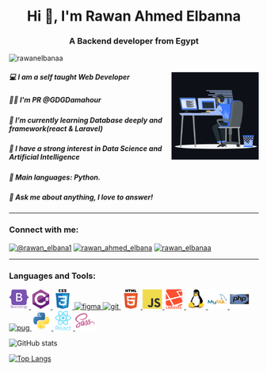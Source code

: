 
<h1 align="center">Hi 👋, I'm Rawan Ahmed Elbanna</h1>
<h3 align="center">A Backend developer from Egypt</h3>

<p align="left"> <img src="https://komarev.com/ghpvc/?username=rawanelbanaa&label=Profile%20views&color=0e75b6&style=flat" alt="rawanelbanaa" /> </p>
<div>
  <div>
            <img align="right" src="https://raw.githubusercontent.com/SubhadeepZilong/SubhadeepZilong/main/icons/animation_500_kxa883sd.gif" alt="Unfortunately I didn't find the author of the pic, feel to open a pull request if found" width="35%" />
  </div>
  
  <div>
    <h5>💻 I am a self taught Web Developer </h5>
    <h5>🤹‍♀️ I'm PR @GDGDamahour </h5>
    <h5>🌱 I’m currently learning Database deeply and framework(react & Laravel)</h5>
    <h5>📝 I have a strong interest in Data Science and Artificial Intelligence</h5>
<!--     <h5>💖 Interested in Data</h5> -->
<!--     <h5>🤝 I’m looking for help with internship & intern  </h5> -->
    <h5>🌟 Main languages: Python. </h5>
    <h5>💬 Ask me about anything, I love to answer!</h5>
<!--     <h5>📫 How to reach me <a href="mailto:rawanelbana184@gmail.com ">rawanelbana184@gmail.com </a></h5> -->

  </div>
</div>

<hr>

<h3 align="left">Connect with me:</h3>
<p align="left">
<a href="https://twitter.com/@rawan_elbana1" target="blank"><img align="center" src="https://raw.githubusercontent.com/rahuldkjain/github-profile-readme-generator/master/src/images/icons/Social/twitter.svg" alt="@rawan_elbana1" height="30" width="40" /></a>
<a href="https://linkedin.com/in/rawan_ahmed_elbana" target="blank"><img align="center" src="https://raw.githubusercontent.com/rahuldkjain/github-profile-readme-generator/master/src/images/icons/Social/linked-in-alt.svg" alt="rawan_ahmed_elbana" height="30" width="40" /></a>
  <!---
<a href="https://gdsc.community.dev/u/mj2fxf/#/about" target="blank"><img align="center" src="https://raw.githubusercontent.com/rahuldkjain/github-profile-readme-generator/master/src/images/icons/Social/linked-in-alt.svg" alt="rawan_ahmed_elbana" height="30" width="40" /></a>-->
<a href="https://www.leetcode.com/rawan_elbanaa/" target="blank"><img align="center" src="https://raw.githubusercontent.com/rahuldkjain/github-profile-readme-generator/master/src/images/icons/Social/leet-code.svg" alt="rawan_elbanaa" height="30" width="40" /></a>
  </p>

<hr>

<h3 align="left">Languages and Tools:</h3>
<p align="left"> <a href="https://getbootstrap.com" target="_blank" rel="noreferrer"> <img src="https://raw.githubusercontent.com/devicons/devicon/master/icons/bootstrap/bootstrap-plain-wordmark.svg" alt="bootstrap" width="40" height="40"/> </a> <a href="https://www.w3schools.com/cs/" target="_blank" rel="noreferrer"> <img src="https://raw.githubusercontent.com/devicons/devicon/master/icons/csharp/csharp-original.svg" alt="csharp" width="40" height="40"/> </a> <a href="https://www.w3schools.com/css/" target="_blank" rel="noreferrer"> <img src="https://raw.githubusercontent.com/devicons/devicon/master/icons/css3/css3-original-wordmark.svg" alt="css3" width="40" height="40"/> </a> <a href="https://www.figma.com/" target="_blank" rel="noreferrer"> <img src="https://www.vectorlogo.zone/logos/figma/figma-icon.svg" alt="figma" width="40" height="40"/> </a> <a href="https://git-scm.com/" target="_blank" rel="noreferrer"> <img src="https://www.vectorlogo.zone/logos/git-scm/git-scm-icon.svg" alt="git" width="40" height="40"/> </a> <a href="https://www.w3.org/html/" target="_blank" rel="noreferrer"> <img src="https://raw.githubusercontent.com/devicons/devicon/master/icons/html5/html5-original-wordmark.svg" alt="html5" width="40" height="40"/> </a> <a href="https://developer.mozilla.org/en-US/docs/Web/JavaScript" target="_blank" rel="noreferrer"> <img src="https://raw.githubusercontent.com/devicons/devicon/master/icons/javascript/javascript-original.svg" alt="javascript" width="40" height="40"/> </a> <a href="https://laravel.com/" target="_blank" rel="noreferrer"> <img src="https://raw.githubusercontent.com/devicons/devicon/master/icons/laravel/laravel-plain-wordmark.svg" alt="laravel" width="40" height="40"/> </a> <a href="https://www.linux.org/" target="_blank" rel="noreferrer"> <img src="https://raw.githubusercontent.com/devicons/devicon/master/icons/linux/linux-original.svg" alt="linux" width="40" height="40"/> </a> <a href="https://www.mysql.com/" target="_blank" rel="noreferrer"> <img src="https://raw.githubusercontent.com/devicons/devicon/master/icons/mysql/mysql-original-wordmark.svg" alt="mysql" width="40" height="40"/> </a> <a href="https://www.php.net" target="_blank" rel="noreferrer"> <img src="https://raw.githubusercontent.com/devicons/devicon/master/icons/php/php-original.svg" alt="php" width="40" height="40"/> </a> <a href="https://pugjs.org" target="_blank" rel="noreferrer"> <img src="https://cdn.worldvectorlogo.com/logos/pug.svg" alt="pug" width="40" height="40"/> </a> <a href="https://www.python.org" target="_blank" rel="noreferrer"> <img src="https://raw.githubusercontent.com/devicons/devicon/master/icons/python/python-original.svg" alt="python" width="40" height="40"/> </a> <a href="https://reactjs.org/" target="_blank" rel="noreferrer"> <img src="https://raw.githubusercontent.com/devicons/devicon/master/icons/react/react-original-wordmark.svg" alt="react" width="40" height="40"/> </a> <a href="https://sass-lang.com" target="_blank" rel="noreferrer"> <img src="https://raw.githubusercontent.com/devicons/devicon/master/icons/sass/sass-original.svg" alt="sass" width="40" height="40"/> </a> </p>


![GitHub stats](https://github-readme-stats.vercel.app/api?username=rawanelbanaa&show_icons=true&theme=radical)

[![Top Langs](https://github-readme-stats.vercel.app/api/top-langs/?username=rawanelbanaa&layout=compact&exclude_repo=github-readme-stats,rawanelbanaa.github.io)](https://github.com/rawanelbanaa/github-readme-stats)
